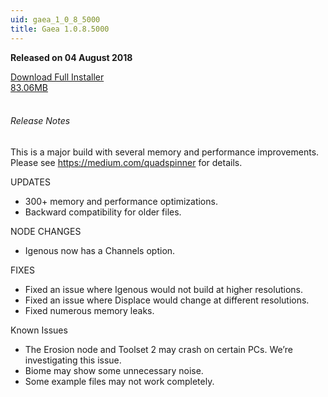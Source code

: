 ```yaml
---
uid: gaea_1_0_8_5000
title: Gaea 1.0.8.5000
---
```



**Released on 04 August 2018**

<div class="btn-group" role="group">
<a href="http://viridian.quadspinner.com/gaea/Gaea-EAP-5000.exe" class="btn btn-dark">Download Full Installer<br />83.06MB</a>
</div></div></div>
<br><h6 class="ml-2">Release Notes</h6>
<div class="card">
<div class="card-body release-note">

This is a major build with several memory and performance improvements. Please see https://medium.com/quadspinner for details.

UPDATES
- 300+ memory and performance optimizations.
- Backward compatibility for older files.

NODE CHANGES
- Igenous now has a Channels option.

FIXES
- Fixed an issue where Igenous would not build at higher resolutions.
- Fixed an issue where Displace would change at different resolutions.
- Fixed numerous memory leaks.

Known Issues
- The Erosion node and Toolset 2 may crash on certain PCs. We’re investigating this issue.
- Biome may show some unnecessary noise.
- Some example files may not work completely.



